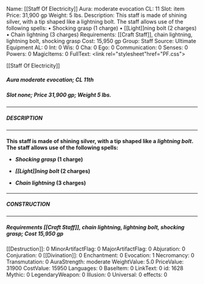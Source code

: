 Name: [[Staff Of Electricity]]
Aura: moderate evocation
CL: 11
Slot: item
Price: 31,900 gp
Weight: 5 lbs.
Description: This staff is made of shining silver, with a tip shaped like a lightning bolt. The staff allows use of the following spells: • Shocking grasp (1 charge) • [[Light]]ning bolt (2 charges) • Chain lightning (3 charges)
Requirements: [[Craft Staff]], chain lightning, lightning bolt, shocking grasp
Cost: 15,950 gp
Group: Staff
Source: Ultimate Equipment
AL: 0
Int: 0
Wis: 0
Cha: 0
Ego: 0
Communication: 0
Senses: 0
Powers: 0
MagicItems: 0
FullText: <link rel="stylesheet"href="PF.css"><div class="heading"><p class="alignleft">[[Staff Of Electricity]]</p><div style="clear: both;"></div></div><div><h5><b>Aura </b>moderate evocation; <b>CL </b>11th</h5><h5><b>Slot </b>none; <b>Price </b>31,900 gp; <b>Weight </b>5 lbs.</h5></div><hr/><div><h5><b>DESCRIPTION</b></h5></div><hr/><div><h4><p>This staff is made of shining silver, with a tip shaped like a <i>lightning bolt</i>. The staff allows use of the following spells: </p><p><ul><li> <i>Shocking grasp</i> (1 charge) </p><p><li> <i>[[Light]]ning bolt</i> (2 charges) </p><p><li> <i>Chain lightning</i> (3 charges)</ul></p></h4></div><hr/><div><h5><b>CONSTRUCTION</b></h5></div><hr/><div><h5><b>Requirements </b>[[Craft Staff]], <i>chain lightning</i>, <i>lightning bolt</i>, <i>shocking grasp</i>; <b>Cost </b>15,950 gp</h5></div>
[[Destruction]]: 0
MinorArtifactFlag: 0
MajorArtifactFlag: 0
Abjuration: 0
Conjuration: 0
[[Divination]]: 0
Enchantment: 0
Evocation: 1
Necromancy: 0
Transmutation: 0
AuraStrength: moderate
WeightValue: 5.0
PriceValue: 31900
CostValue: 15950
Languages: 0
BaseItem: 0
LinkText: 0
id: 1628
Mythic: 0
LegendaryWeapon: 0
Illusion: 0
Universal: 0
effects: 0
